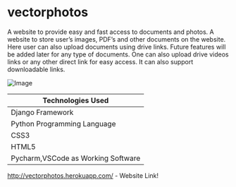 # vectorphotos
 A website to provide easy and fast access to documents and photos. A website to store
user’s images, PDF’s and other documents on the website. Here user can also upload documents using
drive links. Future features will be added later for any type of documents. One can also upload drive videos
links or any other direct link for easy access. It can also support downloadable links.

![Image ](https://ibb.co/FkQwSqy)

Technologies Used |
------------ |
Django Framework|
Python Programming Language |
CSS3 |
HTML5 |
Pycharm,VSCode as Working Software  | 

http://vectorphotos.herokuapp.com/ - Website Link!
